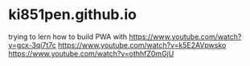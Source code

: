# ki851pen.github.io
trying to lern how to build PWA with
https://www.youtube.com/watch?v=gcx-3qi7t7c
https://www.youtube.com/watch?v=k5E2AVpwsko
https://www.youtube.com/watch?v=othhfZ0mGjU
